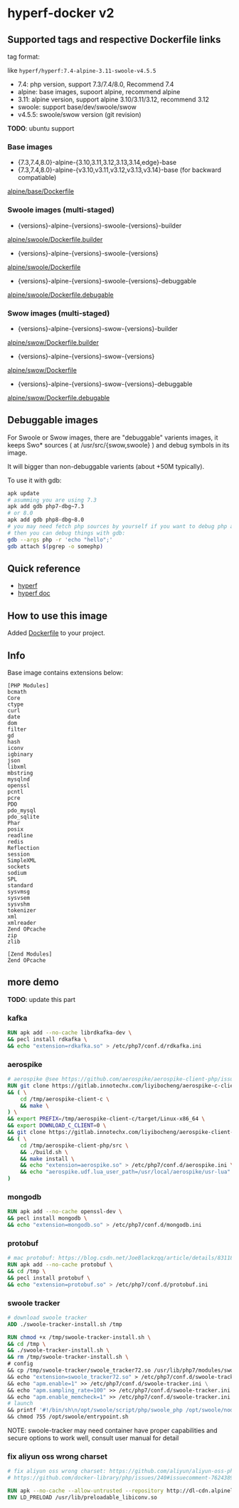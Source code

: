 # hyperf-docker v2

## Supported tags and respective Dockerfile links

tag format:

like `hyperf/hyperf:7.4-alpine-3.11-swoole-v4.5.5`

- 7.4: php version, support 7.3/7.4/8.0, Recommend 7.4
- alpine: base images, supoort alpine, recommend alpine
- 3.11: alpine version, support alpine 3.10/3.11/3.12, recommend 3.12
- swoole: support base/dev/swoole/swow
- v4.5.5: swoole/swow version (git revision)

**TODO**: ubuntu support

### Base images

- {7.3,7.4,8.0}-alpine-{3.10,3.11,3.12,3.13,3.14,edge}-base
- {7.3,7.4,8.0}-alpine-{v3.10,v3.11,v3.12,v3.13,v3.14}-base (for backward compatiable)

[alpine/base/Dockerfile](alpine/base/Dockerfile)

### Swoole images (multi-staged)

- {versions}-alpine-{versions}-swoole-{versions}-builder

[alpine/swoole/Dockerfile.builder](alpine/swoole/Dockerfile.builder)

- {versions}-alpine-{versions}-swoole-{versions}

[alpine/swoole/Dockerfile](alpine/swoole/Dockerfile)

- {versions}-alpine-{versions}-swoole-{versions}-debuggable

[alpine/swoole/Dockerfile.debugable](alpine/swoole/Dockerfile.debugable)

### Swow images (multi-staged)

- {versions}-alpine-{versions}-swow-{versions}-builder

[alpine/swow/Dockerfile.builder](alpine/swow/Dockerfile.builder)

- {versions}-alpine-{versions}-swow-{versions}

[alpine/swow/Dockerfile](alpine/swow/Dockerfile)

- {versions}-alpine-{versions}-swow-{versions}-debuggable

[alpine/swow/Dockerfile.debugable](alpine/swow/Dockerfile.debugable)

## Debuggable images

For Swoole or Swow images, there are "debuggable" varients images, it keeps Swo* sources ( at /usr/src/{swow,swoole} ) and debug symbols in its image.

It will bigger than non-debuggable varients (about +50M typically).

To use it with gdb:

```bash
apk update
# asumming you are using 7.3
apk add gdb php7-dbg~7.3
# or 8.0
apk add gdb php8-dbg~8.0
# you may need fetch php sources by yourself if you want to debug php also.
# then you can debug things with gdb:
gdb --args php -r 'echo "hello";'
gdb attach $(pgrep -o somephp)
```

## Quick reference

- [hyperf](https://github.com/hyperf)
- [hyperf doc](https://doc.hyperf.io)

## How to use this image

Added [Dockerfile](https://github.com/hyperf/hyperf-docker/blob/v2/Dockerfile) to your project.

## Info

Base image contains extensions below:

```plain
[PHP Modules]
bcmath
Core
ctype
curl
date
dom
filter
gd
hash
iconv
igbinary
json
libxml
mbstring
mysqlnd
openssl
pcntl
pcre
PDO
pdo_mysql
pdo_sqlite
Phar
posix
readline
redis
Reflection
session
SimpleXML
sockets
sodium
SPL
standard
sysvmsg
sysvsem
sysvshm
tokenizer
xml
xmlreader
Zend OPcache
zip
zlib

[Zend Modules]
Zend OPcache
```

## more demo

**TODO**: update this part

### kafka

```dockerfile
RUN apk add --no-cache librdkafka-dev \
&& pecl install rdkafka \
&& echo "extension=rdkafka.so" > /etc/php7/conf.d/rdkafka.ini
```

### aerospike

```dockerfile
# aerospike @see https://github.com/aerospike/aerospike-client-php/issues/24
RUN git clone https://gitlab.innotechx.com/liyibocheng/aerospike-c-client.git /tmp/aerospike-client-c \
&& ( \
    cd /tmp/aerospike-client-c \
    && make \
) \
&& export PREFIX=/tmp/aerospike-client-c/target/Linux-x86_64 \
&& export DOWNLOAD_C_CLIENT=0 \
&& git clone https://gitlab.innotechx.com/liyibocheng/aerospike-client-php.git /tmp/aerospike-client-php \
&& ( \
    cd /tmp/aerospike-client-php/src \
    && ./build.sh \
    && make install \
    && echo "extension=aerospike.so" > /etc/php7/conf.d/aerospike.ini \
    && echo "aerospike.udf.lua_user_path=/usr/local/aerospike/usr-lua" >> /etc/php7/conf.d/aerospike.ini \
)
```

### mongodb

```dockerfile
RUN apk add --no-cache openssl-dev \
&& pecl install mongodb \
&& echo "extension=mongodb.so" > /etc/php7/conf.d/mongodb.ini
```

### protobuf

```dockerfile
# mac protobuf: https://blog.csdn.net/JoeBlackzqq/article/details/83118248
RUN apk add --no-cache protobuf \
&& cd /tmp \
&& pecl install protobuf \
&& echo "extension=protobuf.so" > /etc/php7/conf.d/protobuf.ini
```

### swoole tracker

```dockerfile
# download swoole tracker
ADD ./swoole-tracker-install.sh /tmp

RUN chmod +x /tmp/swoole-tracker-install.sh \
&& cd /tmp \
&& ./swoole-tracker-install.sh \
&& rm /tmp/swoole-tracker-install.sh \
# config
&& cp /tmp/swoole-tracker/swoole_tracker72.so /usr/lib/php7/modules/swoole_tracker72.so \
&& echo "extension=swoole_tracker72.so" > /etc/php7/conf.d/swoole-tracker.ini \
&& echo "apm.enable=1" >> /etc/php7/conf.d/swoole-tracker.ini \
&& echo "apm.sampling_rate=100" >> /etc/php7/conf.d/swoole-tracker.ini \
&& echo "apm.enable_memcheck=1" >> /etc/php7/conf.d/swoole-tracker.ini \
# launch
&& printf '#!/bin/sh\n/opt/swoole/script/php/swoole_php /opt/swoole/node-agent/src/node.php' > /opt/swoole/entrypoint.sh \
&& chmod 755 /opt/swoole/entrypoint.sh
```

NOTE: swoole-tracker may need container have proper capabilities and secure options to work well, consult user manual for detail

### fix aliyun oss wrong charset

```dockerfile
# fix aliyun oss wrong charset: https://github.com/aliyun/aliyun-oss-php-sdk/issues/101
# https://github.com/docker-library/php/issues/240#issuecomment-762438977

RUN apk --no-cache --allow-untrusted --repository http://dl-cdn.alpinelinux.org/alpine/edge/community/ add gnu-libiconv=1.15-r2
ENV LD_PRELOAD /usr/lib/preloadable_libiconv.so
```
